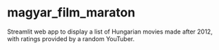 # magyar_film_maraton
Streamlit web app to display a list of Hungarian movies made after 2012, with ratings provided by a random YouTuber.

